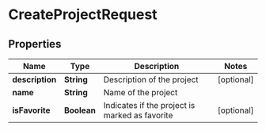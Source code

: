 

# CreateProjectRequest


## Properties

| Name | Type | Description | Notes |
|------------ | ------------- | ------------- | -------------|
|**description** | **String** | Description of the project |  [optional] |
|**name** | **String** | Name of the project |  |
|**isFavorite** | **Boolean** | Indicates if the project is marked as favorite |  [optional] |



